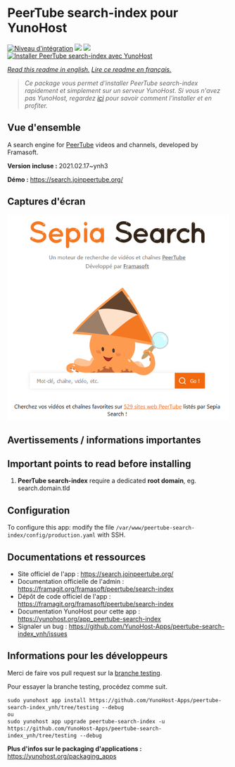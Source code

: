 # PeerTube search-index pour YunoHost

[![Niveau d'intégration](https://dash.yunohost.org/integration/peertube-search-index.svg)](https://dash.yunohost.org/appci/app/peertube-search-index) ![](https://ci-apps.yunohost.org/ci/badges/peertube-search-index.status.svg) ![](https://ci-apps.yunohost.org/ci/badges/peertube-search-index.maintain.svg)  
[![Installer PeerTube search-index avec YunoHost](https://install-app.yunohost.org/install-with-yunohost.svg)](https://install-app.yunohost.org/?app=peertube-search-index)

*[Read this readme in english.](./README.md)*
*[Lire ce readme en français.](./README_fr.md)*

> *Ce package vous permet d'installer PeerTube search-index rapidement et simplement sur un serveur YunoHost.
Si vous n'avez pas YunoHost, regardez [ici](https://yunohost.org/#/install) pour savoir comment l'installer et en profiter.*

## Vue d'ensemble

A search engine for [PeerTube](https://joinpeertube.org/) videos and channels, developed by Framasoft.


**Version incluse :** 2021.02.17~ynh3

**Démo :** https://search.joinpeertube.org/

## Captures d'écran

![](./doc/screenshots/sepia-search-screenshot.png)

## Avertissements / informations importantes

## Important points to read before installing

1. **PeerTube search-index** require a dedicated **root domain**, eg. search.domain.tld

## Configuration

To configure this app: modify the file `/var/www/peertube-search-index/config/production.yaml` with SSH.

## Documentations et ressources

* Site officiel de l'app : https://search.joinpeertube.org/
* Documentation officielle de l'admin : https://framagit.org/framasoft/peertube/search-index
* Dépôt de code officiel de l'app : https://framagit.org/framasoft/peertube/search-index
* Documentation YunoHost pour cette app : https://yunohost.org/app_peertube-search-index
* Signaler un bug : https://github.com/YunoHost-Apps/peertube-search-index_ynh/issues

## Informations pour les développeurs

Merci de faire vos pull request sur la [branche testing](https://github.com/YunoHost-Apps/peertube-search-index_ynh/tree/testing).

Pour essayer la branche testing, procédez comme suit.
```
sudo yunohost app install https://github.com/YunoHost-Apps/peertube-search-index_ynh/tree/testing --debug
ou
sudo yunohost app upgrade peertube-search-index -u https://github.com/YunoHost-Apps/peertube-search-index_ynh/tree/testing --debug
```

**Plus d'infos sur le packaging d'applications :** https://yunohost.org/packaging_apps
